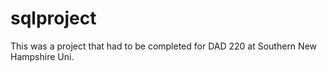 # sqlproject

This was a project that had to be completed for DAD 220 at Southern New Hampshire Uni.
